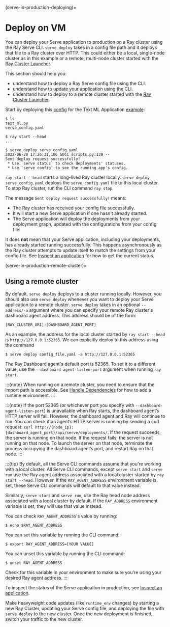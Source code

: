 (serve-in-production-deploying)=

# Deploy on VM

You can deploy your Serve application to production on a Ray cluster using the Ray Serve CLI.
`serve deploy` takes in a config file path and it deploys that file to a Ray cluster over HTTP.
This could either be a local, single-node cluster as in this example or a remote, multi-node cluster started with the [Ray Cluster Launcher](cloud-vm-index).

This section should help you:

- understand how to deploy a Ray Serve config file using the  CLI.
- understand how to update your application using the CLI.
- understand how to deploy to a remote cluster started with the [Ray Cluster Launcher](cloud-vm-index).

Start by deploying this [config](production-config-yaml) for the Text ML Application [example](serve-in-production-example):

```console
$ ls
text_ml.py
serve_config.yaml

$ ray start --head
...

$ serve deploy serve_config.yaml
2022-06-20 17:26:31,106	SUCC scripts.py:139 --
Sent deploy request successfully!
 * Use `serve status` to check deployments' statuses.
 * Use `serve config` to see the running app's config.
```

`ray start --head` starts a long-lived Ray cluster locally. `serve deploy serve_config.yaml` deploys the `serve_config.yaml` file to this local cluster. To stop Ray cluster, run the CLI command `ray stop`.

The message `Sent deploy request successfully!` means:
* The Ray cluster has received your config file successfully.
* It will start a new Serve application if one hasn't already started.
* The Serve application will deploy the deployments from your deployment graph, updated with the configurations from your config file.

It does **not** mean that your Serve application, including your deployments, has already started running successfully. This happens asynchronously as the Ray cluster attempts to update itself to match the settings from your config file. See [Inspect an application](serve-in-production-inspecting) for how to get the current status.

(serve-in-production-remote-cluster)=

## Using a remote cluster

By default, `serve deploy` deploys to a cluster running locally. However, you should also use `serve deploy` whenever you want to deploy your Serve application to a remote cluster. `serve deploy` takes in an optional `--address/-a` argument where you can specify your remote Ray cluster's dashboard agent address. This address should be of the form:

```
[RAY_CLUSTER_URI]:[DASHBOARD_AGENT_PORT]
```

As an example, the address for the local cluster started by `ray start --head` is `http://127.0.0.1:52365`. We can explicitly deploy to this address using the command

```console
$ serve deploy config_file.yaml -a http://127.0.0.1:52365
```

The Ray Dashboard agent's default port is 52365. To set it to a different value, use the `--dashboard-agent-listen-port` argument when running `ray start`.

:::{note}
When running on a remote cluster, you need to ensure that the import path is accessible. See [Handle Dependencies](serve-handling-dependencies) for how to add a runtime environment.
:::

:::{note}
If the port 52365 (or whichever port you specify with `--dashboard-agent-listen-port`) is unavailable when Ray starts, the dashboard agent’s HTTP server will fail. However, the dashboard agent and Ray will continue to run.
You can check if an agent’s HTTP server is running by sending a curl request: `curl http://{node_ip}:{dashboard_agent_port}/api/serve/deployments/`. If the request succeeds, the server is running on that node. If the request fails, the server is not running on that node. To launch the server on that node, terminate the process occupying the dashboard agent’s port, and restart Ray on that node.
:::

:::{tip}
By default, all the Serve CLI commands assume that you're working with a local cluster. All Serve CLI commands, except `serve start` and `serve run` use the Ray agent address associated with a local cluster started by `ray start --head`. However, if the `RAY_AGENT_ADDRESS` environment variable is set, these Serve CLI commands will default to that value instead.

Similarly, `serve start` and `serve run`, use the Ray head node address associated with a local cluster by default. If the `RAY_ADDRESS` environment variable is set, they will use that value instead.

You can check `RAY_AGENT_ADDRESS`'s value by running:

```console
$ echo $RAY_AGENT_ADDRESS
```

You can set this variable by running the CLI command:

```console
$ export RAY_AGENT_ADDRESS=[YOUR VALUE]
```

You can unset this variable by running the CLI command:

```console
$ unset RAY_AGENT_ADDRESS
```

Check for this variable in your environment to make sure you're using your desired Ray agent address.
:::

To inspect the status of the Serve application in production, see [Inspect an application](serve-in-production-inspecting).

Make heavyweight code updates (like `runtime_env` changes) by starting a new Ray Cluster, updating your Serve config file, and deploying the file with `serve deploy` to the new cluster. Once the new deployment is finished, switch your traffic to the new cluster.
